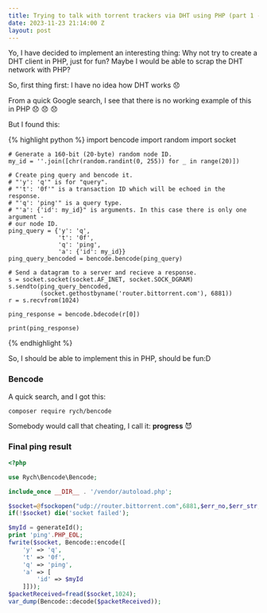 ```yaml
---
title: Trying to talk with torrent trackers via DHT using PHP (part 1 - Ping)
date: 2023-11-23 21:14:00 Z
layout: post
---
```


Yo, I have decided to implement an interesting thing:
Why not try to create a DHT client in PHP, just for fun? Maybe I would be able to scrap the DHT network with PHP?

So, first thing first: I have no idea how DHT works 😞

From a quick Google search, I see that there is no working example of this in PHP 😞 😞 😞

But I found this:

{% highlight python %}
    import bencode
    import random
    import socket
    
    
    # Generate a 160-bit (20-byte) random node ID.
    my_id = ''.join([chr(random.randint(0, 255)) for _ in range(20)])
    
    # Create ping query and bencode it.
    # "'y': 'q'" is for "query".
    # "'t': '0f'" is a transaction ID which will be echoed in the response.
    # "'q': 'ping'" is a query type.
    # "'a': {'id': my_id}" is arguments. In this case there is only one argument -
    # our node ID.
    ping_query = {'y': 'q',
                  't': '0f',
                  'q': 'ping',
                  'a': {'id': my_id}}
    ping_query_bencoded = bencode.bencode(ping_query)
    
    # Send a datagram to a server and recieve a response.
    s = socket.socket(socket.AF_INET, socket.SOCK_DGRAM)
    s.sendto(ping_query_bencoded,
             (socket.gethostbyname('router.bittorrent.com'), 6881))
    r = s.recvfrom(1024)
    
    ping_response = bencode.bdecode(r[0])
    
    print(ping_response)
{% endhighlight %}

So, I should be able to implement this in PHP, should be fun:D

### Bencode
A quick search, and I got this:
```
composer require rych/bencode
```

Somebody would call that cheating, I call it: **progress** 😈

### Final ping result

```php
<?php

use Rych\Bencode\Bencode;

include_once __DIR__ . '/vendor/autoload.php';

$socket=@fsockopen("udp://router.bittorrent.com",6881,$err_no,$err_str,1);
if(!$socket) die('socket failed');

$myId = generateId();
print 'ping'.PHP_EOL;
fwrite($socket, Bencode::encode([
    'y' => 'q',
    't' => '0f',
    'q' => 'ping',
    'a' => [
        'id' => $myId
    ]]));
$packetReceived=fread($socket,1024);
var_dump(Bencode::decode($packetReceived));
```
